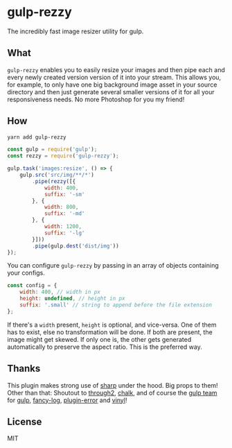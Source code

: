 # gulp-rezzy
The incredibly fast image resizer utility for gulp.

## What
`gulp-rezzy` enables you to easily resize your images and then pipe each and every newly created version version of it into your stream. This allows you, for example, to only have one big background image asset in your source directory and then just generate several smaller versions of it for all your responsiveness needs. No more Photoshop  for you my friend!

## How
```bash
yarn add gulp-rezzy
```

```js
const gulp = require('gulp');
const rezzy = require('gulp-rezzy');

gulp.task('images:resize', () => {
    gulp.src('src/img/**/*')
        .pipe(rezzy([{
            width: 400,
            suffix: '-sm'
        }, {
            width: 800,
            suffix: '-md'
        }, {
            width: 1200,
            suffix: '-lg'
        }]))
        .pipe(gulp.dest('dist/img'))
});
```

You can configure `gulp-rezzy` by passing in an array of objects containing your configs.

```js
const config = {
    width: 400, // width in px
    height: undefined, // height in px
    suffix: '.small' // string to append before the file extension
};
```

If there's a `width` present, `height` is optional, and vice-versa. One of them has to exist, else no transformation will be done. If both are present, the image might get skewed. If only one is, the other gets generated automatically to preserve the aspect ratio. This is the preferred way.

## Thanks
This plugin makes strong use of [sharp](https://github.com/lovell/sharp) under the hood. Big props to them! Other than that: Shoutout to [through2](https://github.com/rvagg/through2), [chalk](https://github.com/chalk/chalk), and of course the [gulp team](https://github.com/gulpjs) for [gulp](https://github.com/gulpjs/gulp), [fancy-log](https://github.com/gulpjs/fancy-log), [plugin-error](https://github.com/gulpjs/plugin-error) and [vinyl](https://github.com/gulpjs/vinyl)!

## License
MIT
